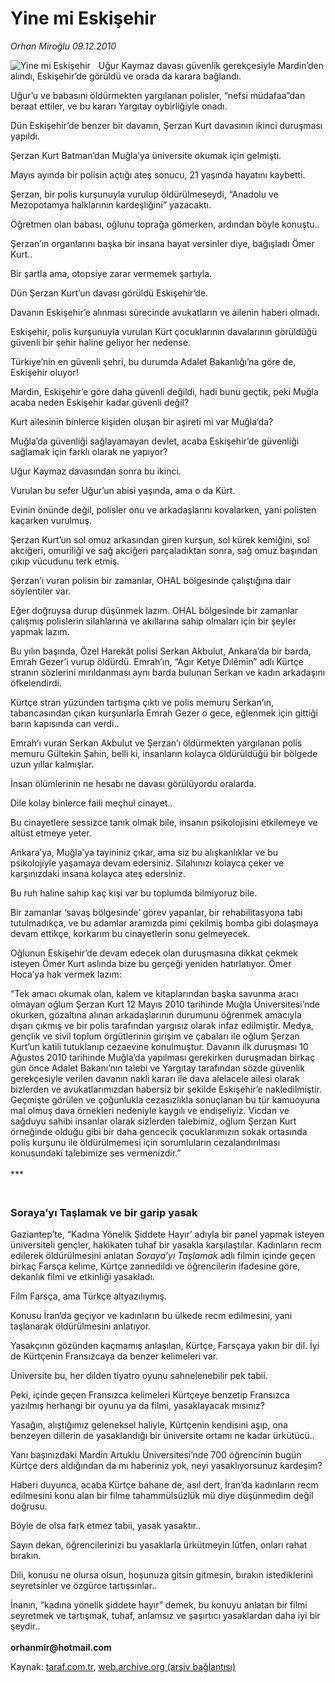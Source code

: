 # Yine mi Eskişehir

*Orhan Miroğlu 09.12.2010*

<div class="yazi"><img align="left" alt="Yine mi Eskişehir" border="0" src="http://www.taraf.com.tr/fotoraflar/makaleler/yine-mi-eskisehir_7991_orijinal.jpg" style="border-right-width:10px; border-color:#FFFFFF"/><p>Uğur Kaymaz davası güvenlik gerekçesiyle Mardin’den alındı, Eskişehir’de görüldü ve orada da karara bağlandı.</p>
<p>Uğur’u ve babasını öldürmekten yargılanan polisler, “nefsi müdafaa”dan beraat ettiler, ve bu kararı Yargıtay oybirliğiyle onadı.</p>
<p>Dün Eskişehir’de benzer bir davanın, Şerzan Kurt davasının ikinci duruşması yapıldı.</p>
<p>Şerzan Kurt Batman’dan Muğla’ya üniversite okumak için gelmişti. </p>
<p>Mayıs ayında bir polisin açtığı ateş sonucu, 21 yaşında hayatını kaybetti.</p>
<p>Şerzan, bir polis kurşunuyla vurulup öldürülmeseydi, “Anadolu ve Mezopotamya halklarının kardeşliğini” yazacaktı.</p>
<p>Öğretmen olan babası, oğlunu toprağa gömerken, ardından böyle konuştu..</p>
<p>Şerzan’ın organlarını başka bir insana hayat versinler diye, bağışladı Ömer Kurt..</p>
<p>Bir şartla ama, otopsiye zarar vermemek şartıyla.</p>
<p>Dün Şerzan Kurt’un davası görüldü Eskişehir’de.</p>
<p>Davanın Eskişehir’e alınması sürecinde avukatların ve ailenin haberi olmadı.</p>
<p>Eskişehir, polis kurşunuyla vurulan Kürt çocuklarının davalarının görüldüğü güvenli bir şehir haline geliyor her nedense.</p>
<p>Türkiye’nin en güvenli şehri, bu durumda Adalet Bakanlığı’na göre de, Eskişehir oluyor!</p>
<p>Mardin, Eskişehir’e göre daha güvenli değildi, hadi bunu geçtik, peki Muğla acaba neden Eskişehir kadar güvenli değil?</p>
<p>Kurt ailesinin binlerce kişiden oluşan bir aşireti mi var Muğla’da?</p>
<p>Muğla’da güvenliği sağlayamayan devlet, acaba Eskişehir’de güvenliği sağlamak için farklı olarak ne yapıyor?</p>
<p>Uğur Kaymaz davasından sonra bu ikinci.</p>
<p>Vurulan bu sefer Uğur’un abisi yaşında, ama o da Kürt.</p>
<p>Evinin önünde değil, polisler onu ve arkadaşlarını kovalarken, yani polisten kaçarken vurulmuş.</p>
<p>Şerzan Kurt’un sol omuz arkasından giren kurşun, sol kürek kemiğini, sol akciğeri, omuriliği ve sağ akciğeri parçaladıktan sonra, sağ omuz başından çıkıp vücudunu terk etmiş.</p>
<p>Şerzan’ı vuran polisin bir zamanlar, OHAL bölgesinde çalıştığına dair söylentiler var. </p>
<p>Eğer doğruysa durup düşünmek lazım. OHAL bölgesinde bir zamanlar çalışmış polislerin silahlarına ve akıllarına sahip olmaları için bir şeyler yapmak lazım.</p>
<p>Bu yılın başında, Özel Harekât polisi Serkan Akbulut, Ankara’da bir barda, Emrah Gezer’i vurup öldürdü. Emrah’ın, “Agır Ketye Dılêmin” adlı Kürtçe stranın sözlerini mırıldanması aynı barda bulunan Serkan ve kadın arkadaşını öfkelendirdi. </p>
<p>Kürtçe stran yüzünden tartışma çıktı ve polis memuru Serkan’ın, tabancasından çıkan kurşunlarla Emrah Gezer o gece, eğlenmek için gittiği barın kapısında can verdi..</p>
<p>Emrah’ı vuran Serkan Akbulut ve Şerzan’ı öldürmekten yargılanan polis memuru Gültekin Şahin, belli ki, insanların kolayca öldürüldüğü bir bölgede uzun yıllar kalmışlar.</p>
<p>İnsan ölümlerinin ne hesabı ne davası görülüyordu oralarda.</p>
<p>Dile kolay binlerce faili meçhul cinayet..</p>
<p>Bu cinayetlere sessizce tanık olmak bile, insanın psikolojisini etkilemeye ve altüst etmeye yeter.</p>
<p>Ankara’ya, Muğla’ya tayininiz çıkar, ama siz bu alışkanlıklar ve bu psikolojiyle yaşamaya devam edersiniz. Silahınızı kolayca çeker ve karşınızdaki insana kolayca ateş edersiniz.</p>
<p>Bu ruh haline sahip kaç kişi var bu toplumda bilmiyoruz bile.</p>
<p>Bir zamanlar ‘savaş bölgesinde’ görev yapanlar, bir rehabilitasyona tabi tutulmadıkça, ve bu adamlar aramızda pimi çekilmiş bomba gibi dolaşmaya devam ettikçe, korkarım bu cinayetlerin sonu gelmeyecek.</p>
<p>Oğlunun Eskişehir’de devam edecek olan duruşmasına dikkat çekmek isteyen Ömer Kurt aslında bize bu gerçeği yeniden hatırlatıyor. Ömer Hoca’ya hak vermek lazım:</p>
<p>“Tek amacı okumak olan, kalem ve kitaplarından başka savunma aracı olmayan oğlum Şerzan Kurt 12 Mayıs 2010 tarihinde Muğla Üniversitesi’nde okurken, gözaltına alınan arkadaşlarının durumunu öğrenmek amacıyla dışarı çıkmış ve bir polis tarafından yargısız olarak infaz edilmiştir. Medya, gençlik ve sivil toplum örgütlerinin girişim ve çabaları ile oğlum Şerzan Kurt’un katili tutuklanıp cezaevine konulmuştur. Davanın ilk duruşması 10 Ağustos 2010 tarihinde Muğla’da yapılması gerekirken duruşmadan birkaç gün önce Adalet Bakanı’nın talebi ve Yargıtay tarafından sözde güvenlik gerekçesiyle verilen davanın nakli kararı ile dava alelacele ailesi olarak bizlerden ve avukatlarımızdan habersiz bir şekilde Eskişehir’e nakledilmiştir. Geçmişte görülen ve çoğunlukla cezasızlıkla sonuçlanan bu tür kamuoyuna mal olmuş dava örnekleri nedeniyle kaygılı ve endişeliyiz. Vicdan ve sağduyu sahibi insanlar olarak sizlerden talebimiz, oğlum Şerzan Kurt örneğinde olduğu gibi bir daha gencecik çocuklarımızın sokak ortasında polis kurşunu ile öldürülmemesi için sorumluların cezalandırılması konusundaki talebimize ses vermenizdir.”<br/><br/>***</p>
<h3><br/>Soraya’yı Taşlamak ve bir garip yasak</h3>
<p>Gaziantep’te, “Kadına Yönelik Şiddete Hayır’ adıyla bir panel yapmak isteyen üniversiteli gençler, hakikaten tuhaf bir yasakla karşılaştılar. Kadınların recm edilerek öldürülmesini anlatan <i>Soraya’yı Taşlamak</i> adlı filmin içinde geçen birkaç Farsça kelime, Kürtçe zannedildi ve öğrencilerin ifadesine göre, dekanlık filmi ve etkinliği yasakladı. </p>
<p>Film Farsça, ama Türkçe altyazılıymış. </p>
<p>Konusu İran’da geçiyor ve kadınların bu ülkede recm edilmesini, yani taşlanarak öldürülmesini anlatıyor.</p>
<p>Yasakçının gözünden kaçmamış anlaşılan, Kürtçe, Farsçaya yakın bir dil. İyi de Kürtçenin Fransızcaya da benzer kelimeleri var. </p>
<p>Üniversite bu, her dilden tiyatro oyunu sahnelenebilir pek tabii. </p>
<p>Peki, içinde geçen Fransızca kelimeleri Kürtçeye benzetip Fransızca yazılmış herhangi bir oyunu ya da filmi, yasaklayacak mısınız? </p>
<p>Yasağın, alıştığımız geleneksel haliyle, Kürtçenin kendisini aşıp, ona benzeyen dillerin de yasaklandığı bir üniversite ortamı ne kadar ürkütücü..</p>
<p>Yanı başınızdaki Mardin Artuklu Üniversitesi’nde 700 öğrencinin bugün Kürtçe ders aldığından da mı haberiniz yok, neyi yasaklıyorsunuz kardeşim?</p>
<p>Haberi duyunca, acaba Kürtçe bahane de, asıl dert, İran’da kadınların recm edilmesini konu alan bir filme tahammülsüzlük mü diye düşünmedim değil doğrusu.</p>
<p>Böyle de olsa fark etmez tabii, yasak yasaktır..</p>
<p>Sayın dekan, öğrencilerinizi bu yasaklarla ürkütmeyin lütfen, onları rahat bırakın.</p>
<p>Dili, konusu ne olursa olsun, hoşunuza gitsin gitmesin, bırakın istediklerini seyretsinler ve özgürce tartışsınlar..</p>
<p>İnanın, “kadına yönelik şiddete hayır” demek, bu konuyu anlatan bir filmi seyretmek ve tartışmak, tuhaf, anlamsız ve şaşırtıcı yasaklardan daha iyi bir şeydir..<br/><br/><b>orhanmir@hotmail.com</b></p>
</div>

Kaynak: [taraf.com.tr](http://www.taraf.com.tr:80/orhan-miroglu/makale-yine-mi-eskisehir.htm), [web.archive.org (arşiv bağlantısı)](http://web.archive.org/web/20101210163724/http://www.taraf.com.tr:80/orhan-miroglu/makale-yine-mi-eskisehir.htm)
